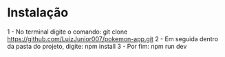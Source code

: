 # Instalação
1 - No terminal digite o comando: git clone https://github.com/LuizJunior007/pokemon-app.git
2 - Em seguida dentro da pasta do projeto, digite: npm install
3 - Por fim: npm run dev
